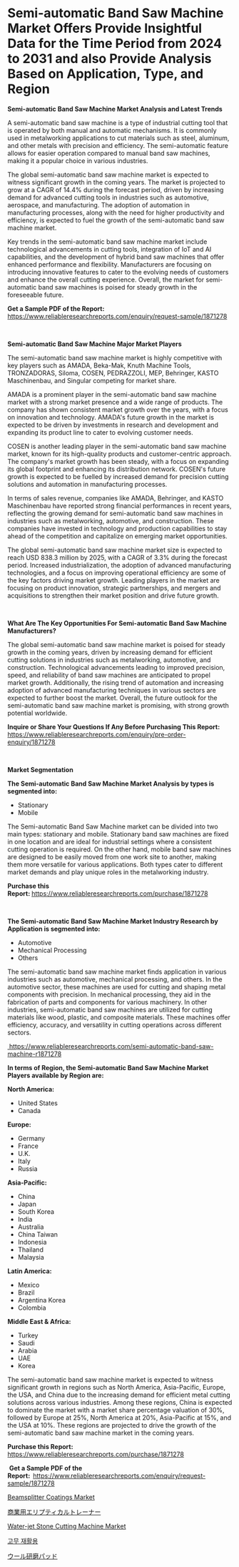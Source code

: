 <p><h1>Semi-automatic Band Saw Machine Market Offers Provide Insightful Data for the Time Period from 2024 to 2031 and also Provide Analysis Based on Application, Type, and Region</h1></p><p><strong>Semi-automatic Band Saw Machine Market Analysis and Latest Trends</strong></p>
<p><p>A semi-automatic band saw machine is a type of industrial cutting tool that is operated by both manual and automatic mechanisms. It is commonly used in metalworking applications to cut materials such as steel, aluminum, and other metals with precision and efficiency. The semi-automatic feature allows for easier operation compared to manual band saw machines, making it a popular choice in various industries.</p><p>The global semi-automatic band saw machine market is expected to witness significant growth in the coming years. The market is projected to grow at a CAGR of 14.4% during the forecast period, driven by increasing demand for advanced cutting tools in industries such as automotive, aerospace, and manufacturing. The adoption of automation in manufacturing processes, along with the need for higher productivity and efficiency, is expected to fuel the growth of the semi-automatic band saw machine market.</p><p>Key trends in the semi-automatic band saw machine market include technological advancements in cutting tools, integration of IoT and AI capabilities, and the development of hybrid band saw machines that offer enhanced performance and flexibility. Manufacturers are focusing on introducing innovative features to cater to the evolving needs of customers and enhance the overall cutting experience. Overall, the market for semi-automatic band saw machines is poised for steady growth in the foreseeable future.</p></p>
<p><strong>Get a Sample PDF of the Report:&nbsp;</strong> <a href="https://www.reliableresearchreports.com/enquiry/request-sample/1871278">https://www.reliableresearchreports.com/enquiry/request-sample/1871278</a></p>
<p>&nbsp;</p>
<p><strong>Semi-automatic Band Saw Machine Major Market Players</strong></p>
<p><p>The semi-automatic band saw machine market is highly competitive with key players such as AMADA, Beka-Mak, Knuth Machine Tools, TRONZADORAS, Siloma, COSEN, PEDRAZZOLI, MEP, Behringer, KASTO Maschinenbau, and Singular competing for market share.</p><p>AMADA is a prominent player in the semi-automatic band saw machine market with a strong market presence and a wide range of products. The company has shown consistent market growth over the years, with a focus on innovation and technology. AMADA's future growth in the market is expected to be driven by investments in research and development and expanding its product line to cater to evolving customer needs.</p><p>COSEN is another leading player in the semi-automatic band saw machine market, known for its high-quality products and customer-centric approach. The company's market growth has been steady, with a focus on expanding its global footprint and enhancing its distribution network. COSEN's future growth is expected to be fuelled by increased demand for precision cutting solutions and automation in manufacturing processes.</p><p>In terms of sales revenue, companies like AMADA, Behringer, and KASTO Maschinenbau have reported strong financial performances in recent years, reflecting the growing demand for semi-automatic band saw machines in industries such as metalworking, automotive, and construction. These companies have invested in technology and production capabilities to stay ahead of the competition and capitalize on emerging market opportunities.</p><p>The global semi-automatic band saw machine market size is expected to reach USD 838.3 million by 2025, with a CAGR of 3.3% during the forecast period. Increased industrialization, the adoption of advanced manufacturing technologies, and a focus on improving operational efficiency are some of the key factors driving market growth. Leading players in the market are focusing on product innovation, strategic partnerships, and mergers and acquisitions to strengthen their market position and drive future growth.</p></p>
<p>&nbsp;</p>
<p><strong>What Are The Key Opportunities For Semi-automatic Band Saw Machine Manufacturers?</strong></p>
<p><p>The global semi-automatic band saw machine market is poised for steady growth in the coming years, driven by increasing demand for efficient cutting solutions in industries such as metalworking, automotive, and construction. Technological advancements leading to improved precision, speed, and reliability of band saw machines are anticipated to propel market growth. Additionally, the rising trend of automation and increasing adoption of advanced manufacturing techniques in various sectors are expected to further boost the market. Overall, the future outlook for the semi-automatic band saw machine market is promising, with strong growth potential worldwide.</p></p>
<p><strong>Inquire or Share Your Questions If Any Before Purchasing This Report:</strong> <a href="https://www.reliableresearchreports.com/enquiry/pre-order-enquiry/1871278">https://www.reliableresearchreports.com/enquiry/pre-order-enquiry/1871278</a></p>
<p>&nbsp;</p>
<p><strong>Market Segmentation</strong></p>
<p><strong>The Semi-automatic Band Saw Machine Market Analysis by types is segmented into:</strong></p>
<p><ul><li>Stationary</li><li>Mobile</li></ul></p>
<p><p>The Semi-automatic Band Saw Machine market can be divided into two main types: stationary and mobile. Stationary band saw machines are fixed in one location and are ideal for industrial settings where a consistent cutting operation is required. On the other hand, mobile band saw machines are designed to be easily moved from one work site to another, making them more versatile for various applications. Both types cater to different market demands and play unique roles in the metalworking industry.</p></p>
<p><strong>Purchase this Report:&nbsp;</strong><a href="https://www.reliableresearchreports.com/purchase/1871278">https://www.reliableresearchreports.com/purchase/1871278</a></p>
<p>&nbsp;</p>
<p><strong>The Semi-automatic Band Saw Machine Market Industry Research by Application is segmented into:</strong></p>
<p><ul><li>Automotive</li><li>Mechanical Processing</li><li>Others</li></ul></p>
<p><p>The semi-automatic band saw machine market finds application in various industries such as automotive, mechanical processing, and others. In the automotive sector, these machines are used for cutting and shaping metal components with precision. In mechanical processing, they aid in the fabrication of parts and components for various machinery. In other industries, semi-automatic band saw machines are utilized for cutting materials like wood, plastic, and composite materials. These machines offer efficiency, accuracy, and versatility in cutting operations across different sectors.</p></p>
<p><a href="https://www.reliableresearchreports.com/semi-automatic-band-saw-machine-r1871278">&nbsp;https://www.reliableresearchreports.com/semi-automatic-band-saw-machine-r1871278</a></p>
<p><strong>In terms of Region, the Semi-automatic Band Saw Machine Market Players available by Region are:</strong></p>
<p>
    <p> <strong> North America: </strong>
        <ul>
            <li>United States</li>
            <li>Canada</li>
        </ul>
        </p> 
    <p> <strong> Europe: </strong>
        <ul>
            <li>Germany</li>
            <li>France</li>
            <li>U.K.</li>
            <li>Italy</li>
            <li>Russia</li>
        </ul>
        </p> 
    <p> <strong> Asia-Pacific: </strong>
        <ul>
            <li>China</li>
            <li>Japan</li>
            <li>South Korea</li>
            <li>India</li>
            <li>Australia</li>
            <li>China Taiwan</li>
            <li>Indonesia</li>
            <li>Thailand</li>
            <li>Malaysia</li>
        </ul>
        </p> 
    <p> <strong> Latin America: </strong>
        <ul>
            <li>Mexico</li>
            <li>Brazil</li>
            <li>Argentina Korea</li>
            <li>Colombia</li>
        </ul>
        </p> 
    <p> <strong> Middle East & Africa: </strong>
        <ul>
            <li>Turkey</li>
            <li>Saudi</li>
            <li>Arabia</li>
            <li>UAE</li>
            <li>Korea</li>
        </ul>
    </p>
    </p>
<p><p>The semi-automatic band saw machine market is expected to witness significant growth in regions such as North America, Asia-Pacific, Europe, the USA, and China due to the increasing demand for efficient metal cutting solutions across various industries. Among these regions, China is expected to dominate the market with a market share percentage valuation of 30%, followed by Europe at 25%, North America at 20%, Asia-Pacific at 15%, and the USA at 10%. These regions are projected to drive the growth of the semi-automatic band saw machine market in the coming years.</p></p>
<p><strong>Purchase this Report: </strong><a href="https://www.reliableresearchreports.com/purchase/1871278">https://www.reliableresearchreports.com/purchase/1871278</a></p>
<p>&nbsp;<strong>Get a Sample PDF of the Report:&nbsp;&nbsp;</strong><a href="https://www.reliableresearchreports.com/enquiry/request-sample/1871278">https://www.reliableresearchreports.com/enquiry/request-sample/1871278</a></p>
<p><strong></strong></p>
<p><p><a href="https://issuu.com/reportprime-2/docs/beamsplitter-coatings-market-size-2030.pptx">Beamsplitter Coatings Market</a></p><p><a href="https://github.com/mm14022023/Market-Research-Report-List-1/blob/main/163691143540.md">商業用エリプティカルトレーナー</a></p><p><a href="https://github.com/dx0328/Market-Research-Report-List-2/blob/main/water-jet-stone-cutting-machine-market.md">Water-jet Stone Cutting Machine Market</a></p><p><a href="https://github.com/fernandotryO5lson96765/Market-Research-Report-List-1/blob/main/584851540040.md">고무 재활용</a></p><p><a href="https://github.com/RudySimonis2023/Market-Research-Report-List-1/blob/main/421509743541.md">ウール研磨パッド</a></p></p>